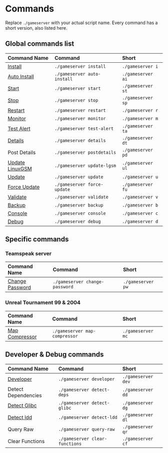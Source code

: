 # Commands

Replace `./gameserver` with your actual script name. Every command has a short version, also listed here.

## Global commands list

| Command Name | Command | Short |
| :--- | :--- | :--- |
| [Install](install.md) | `./gameserver install` | `./gameserver i` |
| [Auto Install](install.md#auto-install) | `./gameserver auto-install` | `./gameserver ai` |
| [Start](start-stop-restart.md#starting-a-server) | `./gameserver start` | `./gameserver st` |
| [Stop](start-stop-restart.md#stopping-a-server) | `./gameserver stop` | `./gameserver sp` |
| [Restart](start-stop-restart.md#restarting-a-server) | `./gameserver restart` | `./gameserver r` |
| [Monitor](monitor.md) | `./gameserver monitor` | `./gameserver m` |
| [Test Alert](test-alert.md) | `./gameserver test-alert` | `./gameserver ta` |
| [Details](details.md) | `./gameserver details` | `./gameserver dt` |
| Post Details | `./gameserver postdetails` | `./gameserver pd` |
| [Update LinuxGSM](update-lgsm.md) | `./gameserver update-lgsm` | `./gameserver ul` |
| [Update](update.md) | `./gameserver update` | `./gameserver u` |
| [Force Update](force-update.md) | `./gameserver force-update` | `./gameserver fu` |
| [Validate](validate.md) | `./gameserver validate` | `./gameserver v` |
| [Backup](backup.md) | `./gameserver backup` | `./gameserver b` |
| [Console](console.md) | `./gameserver console` | `./gameserver c` |
| [Debug](debug.md) | `./gameserver debug` | `./gameserver d` |

## Specific commands

### Teamspeak server

| Command Name | Command | Short |
| :--- | :--- | :--- |
| [Change Password](change-password.md) | `./gameserver change-password` | `./gameserver pw` |

### Unreal Tournament 99 & 2004

| Command Name | Command | Short |
| :--- | :--- | :--- |
| [Map Compressor](map-compressor.md) | `./gameserver map-compressor` | `./gameserver mc` |

## Developer & Debug commands

| Command Name | Command | Short |
| :--- | :--- | :--- |
| [Developer](../developers/developer-commands.md) | `./gameserver developer` | `./gameserver dev` |
| Detect Dependencies | `./gameserver detect-deps` | `./gameserver dd` |
| [Detect Glibc](../developers/developer-commands.md#detect-glibc) | `./gameserver detect-glibc` | `./gameserver dg` |
| [Detect ldd](../developers/developer-commands.md#detect-ldd) | `./gameserver detect-ldd` | `./gameserver dl` |
| Query Raw | `./gameserver query-raw` | `./gameserver qr` |
| Clear Functions | `./gameserver clear-functions` | `./gameserver cf` |



